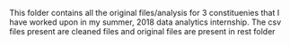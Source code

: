 This folder contains all the original files/analysis for 3 constituenies that I have worked upon in my summer, 2018 data analytics internship.
The csv files present are cleaned files and original files are present in rest folder
